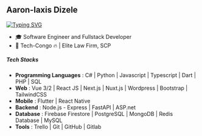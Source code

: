 ## Aaron-laxis Dizele

[![Typing SVG](https://readme-typing-svg.herokuapp.com?font=inter&duration=7000&color=833C9F&center=true&lines=Welcome+to+my+Github+Profile%F0%9F%A4%A9)](https://git.io/typing-svg)

- 🎓   Software Engineer and Fullstack Developer
- 💼   Tech-Congo 🔥 | Elite Law Firm, SCP

##### Tech Stacks

- **Programming Languages** : C# | Python | Javascript | Typescript | Dart | PHP | SQL
- **Web** : Vue 3/2 | React JS | Next.js | Nuxt.js | Wordpress | Bootstrap | TailwindCSS
- **Mobile** : Flutter | React Native
- **Backend** : Node.js - Express | FastAPI | ASP.net
- **Database** : Firebase Firestore | PostgreSQL | MongoDB | Redis Database | MySQL
- **Tools** : Trello | Git | GitHub | Gitlab
